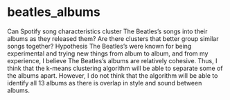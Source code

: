 # beatles_albums
Can Spotify song characteristics cluster The Beatles’s songs into their albums as they released them? Are there clusters that better group similar songs together?
Hypothesis
The Beatles’s were known for being experimental and trying new things from album to album, and from my experience, I believe The Beatles’s albums are relatively cohesive. Thus, I think that the k-means clustering algorithm will be able to separate some of the albums apart. However, I do not think that the algorithm will be able to identify all 13 albums as there is overlap in style and sound between albums.
